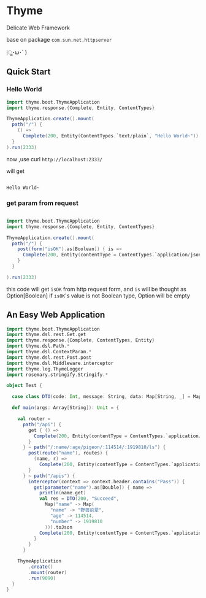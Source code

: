# Thyme

Delicate Web Framework

base on package `com.sun.net.httpserver`

|ू･ω･` )

## Quick Start

### Hello World

```scala
import thyme.boot.ThymeApplication
import thyme.response.{Complete, Entity, ContentTypes}

ThymeApplication.create().mount(
  path("/") {
    () =>
      Complete(200, Entity(ContentTypes.`text/plain`, "Hello World~"))
  }
).run(2333)

```

now ,use curl `http://localhost:2333/`

will get

```text

Hello World~

```

### get param from request

```scala

import thyme.boot.ThymeApplication
import thyme.response.{Complete, Entity, ContentTypes}

ThymeApplication.create().mount(
  path("/") {
    post(form("isOK").as[Boolean]) { is =>
      Complete(200, Entity(contentType = ContentTypes.`application/json`, responseBody = s"{result:$is}"))
    }
  }

).run(2333)

```

this code will get `isOK` from http request form, and `is` will be thought as Option[Boolean]
if `isOK`'s value is not Boolean type, Option will be empty

## An Easy Web Application

```scala
import thyme.boot.ThymeApplication
import thyme.dsl.rest.Get.get
import thyme.response.{Complete, ContentTypes, Entity}
import thyme.dsl.Path.*
import thyme.dsl.ContextParam.*
import thyme.dsl.rest.Post.post
import thyme.dsl.Middleware.interceptor
import thyme.log.ThymeLogger
import rosemary.stringify.Stringify.*

object Test {

  case class DTO(code: Int, message: String, data: Map[String, _] = Map.empty)

  def main(args: Array[String]): Unit = {

    val router =
      path("/api") {
        get { () =>
          Complete(200, Entity(contentType = ContentTypes.`application/json`, responseBody = "{name:1}"))
        }
      } ~ path("/:name/:age/pigeon/:114514/:1919810/ls") {
        post(route("name"), routes) {
          (name, r) =>
            Complete(200, Entity(contentType = ContentTypes.`application/json`, responseBody = s"{$name:114}"))
        }
      } ~ path("/apis") {
        interceptor(context => context.header.contains("Pass")) {
          get(parameter("name").as[Double]) { name =>
            println(name.get)
            val res = DTO(200, "Succeed",
              Map("name" -> Map(
                "name" -> "野兽前辈",
                "age" -> 114514,
                "number" -> 1919810
              ))).toJson
            Complete(200, Entity(contentType = ContentTypes.`application/json`, responseBody = res))
          }
        }
      }

    ThymeApplication
        .create()
        .mount(router)
        .run(9090)
  }
}
```